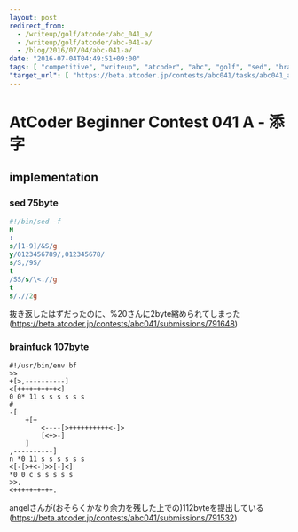 ```yaml
---
layout: post
redirect_from:
  - /writeup/golf/atcoder/abc_041_a/
  - /writeup/golf/atcoder/abc-041-a/
  - /blog/2016/07/04/abc-041-a/
date: "2016-07-04T04:49:51+09:00"
tags: [ "competitive", "writeup", "atcoder", "abc", "golf", "sed", "brainfuck" ]
"target_url": [ "https://beta.atcoder.jp/contests/abc041/tasks/abc041_a" ]
---
```


# AtCoder Beginner Contest 041 A - 添字

## implementation

### sed 75byte

``` sed
#!/bin/sed -f
N
:
s/[1-9]/&S/g
y/0123456789/,012345678/
s/S,/9S/
t
/SS/s/\<.//g
t
s/.//2g
```

抜き返したはずだったのに、%20さんに$2$byte縮められてしまった(<https://beta.atcoder.jp/contests/abc041/submissions/791648>)

### brainfuck 107byte

``` brainfuck
#!/usr/bin/env bf
>>
+[>,----------]
<[++++++++++<]
0 0* 11 s s s s s s
#
-[
    +[+
        <----[>++++++++++<-]>
        [<+>-]
    ]
,----------]
n *0 11 s s s s s s
<[-[>+<-]>>[-]<]
*0 0 c s s s s s
>>.
<++++++++++.
```

angelさんが(おそらくかなり余力を残した上での)$112$byteを提出している(<https://beta.atcoder.jp/contests/abc041/submissions/791532>)
